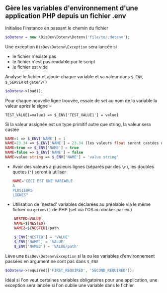 ## Gère les variables d'environnement d'une application PHP depuis un fichier .env

Initialise l'instance en passant le chemin du fichier

```php
$oDotenv = new \DisDev\Dotenv\Dotenv('file/to/.dotenv');
```

Une exception `DisDev\Dotenv\Exception` sera lancée si
- le fichier n'existe pas
- le fichier n'est pas readable par le script
- le fichier est vide

Analyse le fichier et ajoute chaque variable et sa valeur dans `$_ENV`, `$_SERVER` et `getenv()`

```php
$oDotenv->load();
```

Pour chaque nouvelle ligne trouvée, essaie de set au nom de la variable la valeur après le signe =

```
TEST_VALUE1=value1 => $_ENV['TEST_VALUE1'] = value1
```

Si la valeur assignée est un type primitif autre que string, la valeur sera castée

```php
NAME=1 => $_ENV['NAME'] = 1
NAME=23.34 => $_ENV['NAME'] = 23.34 (les valeurs float seront castées uniquement si un point . est trouvé)
NAME=true => $_ENV['NAME'] = true
NAME=false => $_ENV['NAME'] = false
NAME=value string => $_ENV['NAME'] = 'value string'
```

- Avoir des valeurs à plusieurs lignes (séparés par des `\n`), les doubles quotes (`"`) seront à utiliser

    ```php
    NAME="CECI EST UNE VARIABLE
    A
    PLUSIEURS
    LIGNES"
    ```

- Utilisation de 'nested' variables déclarées au préalable via le même fichier ou `getenv()` de PHP (set via l'OS ou docker par ex.)

```php
    NESTED=VALUE
    NAME=${NESTED}
    NAME2=${NESTED}/path

    $_ENV['NESTED'] = 'VALUE'
    $_ENV['NAME'] = 'VALUE'
    $_ENV['NAME2'] = 'VALUE/path'
```

Lève une `DisDev\Dotenv\Exception` si la ou les variables d'environnement passées en argument ne sont pas dans `$_ENV`

```php
$oDotenv->required(['FIRST_REQUIRED', 'SECOND_REQUIRED']);
```

Idéal si l'on veut certaines variables obligatoires pour une application, une exception sera lancée si l'on oublie une variable dans le fichier